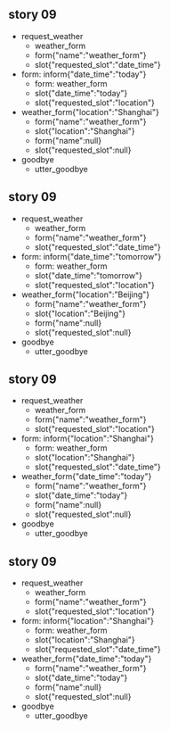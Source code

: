 
## story 09
* request_weather
    - weather_form
    - form{"name":"weather_form"}
    - slot{"requested_slot":"date_time"}
* form: inform{"date_time":"today"}
    - form: weather_form
    - slot{"date_time":"today"}
    - slot{"requested_slot":"location"}
* weather_form{"location":"Shanghai"}
    - form{"name":"weather_form"}
    - slot{"location":"Shanghai"}
    - form{"name":null}
    - slot{"requested_slot":null}
* goodbye
    - utter_goodbye

## story 09
* request_weather
    - weather_form
    - form{"name":"weather_form"}
    - slot{"requested_slot":"date_time"}
* form: inform{"date_time":"tomorrow"}
    - form: weather_form
    - slot{"date_time":"tomorrow"}
    - slot{"requested_slot":"location"}
* weather_form{"location":"Beijing"}
    - form{"name":"weather_form"}
    - slot{"location":"Beijing"}
    - form{"name":null}
    - slot{"requested_slot":null}
* goodbye
    - utter_goodbye
    
    
## story 09
* request_weather
    - weather_form
    - form{"name":"weather_form"}
    - slot{"requested_slot":"location"}
* form: inform{"location":"Shanghai"}
    - form: weather_form
    - slot{"location":"Shanghai"}
    - slot{"requested_slot":"date_time"}
* weather_form{"date_time":"today"}
    - form{"name":"weather_form"}
    - slot{"date_time":"today"}
    - form{"name":null}
    - slot{"requested_slot":null}
* goodbye
    - utter_goodbye
    
## story 09
* request_weather
    - weather_form
    - form{"name":"weather_form"}
    - slot{"requested_slot":"location"}
* form: inform{"location":"Shanghai"}
    - form: weather_form
    - slot{"location":"Shanghai"}
    - slot{"requested_slot":"date_time"}
* weather_form{"date_time":"today"}
    - form{"name":"weather_form"}
    - slot{"date_time":"today"}
    - form{"name":null}
    - slot{"requested_slot":null}
* goodbye
    - utter_goodbye
    
    




